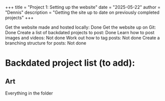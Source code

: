+++
title = "Project 1: Setting up the website"
date = "2025-05-22"
author = "Dennis"
description = "Getting the site up to date on previously completed projects"
+++

Get the website made and hosted locally: Done
Get the website up on Git: Done
Create a list of backdated projects to post: Done
Learn how to post images and videos: Not done
Work out how to tag posts: Not done
Create a branching structure for posts: Not done


# Backdated project list (to add):

## Art
Everything in the folder 